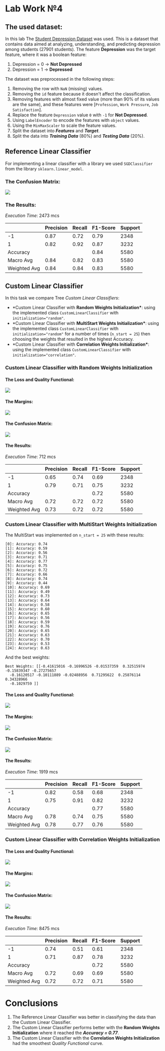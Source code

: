 # Lab Work №4

## The used dataset:

In this lab The [Student Depression Dataset](https://www.kaggle.com/datasets/hopesb/student-depression-dataset) was used. This is a dataset that contains data aimed at analyzing, understanding, and predicting depression among students (27901 students). The feature **Depression** was the target feature, where it was a boolean feature:

1. Depression = 0 -> **Not Depressed**
2. Depression = 1 -> **Depressed**

The dataset was preprocessed in the following steps:

1. Removing the row with `NaN` (missing) values.
2. Removing the `id` feature because it doesn't affect the classification.
3. Removing features with almost fixed value (more than 90% of its values are the same), and these features were [`Profession`, `Work Pressure`, `Job Satisfaction`].
4. Replace the feature `Depression` value `0` with `-1` for **Not Depressed**.
5. Using `LabelEncoder` to encode the features with `object` values.
6. Using the `MinMaxScaler` to scale the feature values.
7. Split the dataset into **_Features_** and **_Target_**.
8. Split the data into **_Training Data_** (80%) and **_Testing Data_** (20%).

## Reference Linear Classifier

For implementing a linear classifier with a library we used `SGDClassifier` from the library `sklearn.linear_model`.

### The Confusion Matrix:

<img src="assets\conf_mat_ref.png">

### The Results:

_Execution Time_: 2473 mcs

|              | Precision | Recall | F1-Score | Support |
| ------------ | --------- | ------ | -------- | ------- |
| -1           | 0.87      | 0.72   | 0.79     | 2348    |
| 1            | 0.82      | 0.92   | 0.87     | 3232    |
| Accuracy     |           |        | 0.84     | 5580    |
| Macro Avg    | 0.84      | 0.82   | 0.83     | 5580    |
| Weighted Avg | 0.84      | 0.84   | 0.83     | 5580    |

## Custom Linear Classifier

In this task we compare Tree _Custom Linear Classifiers_:

- \*Custom Linear Classifier with **Random Weights Initialization\***: using the implemented class `CustomLinearClassifier` with `initialization="random"`.
- \*Custom Linear Classifier with **MultiStart Weights Initialization\***: using the implemented class `CustomLinearClassifier` with `initialization="random"` for a number of times (`n_start = 25`) then choosing the weights that resulted in the highest Accuracy.
- \*Custom Linear Classifier with **Correlation Weights Initialization\***: using the implemented class `CustomLinearClassifier` with `initialization="correlation"`.

### Custom Linear Classifier with **Random Weights Initialization**

#### The Loss and Quality Functional:

<img src="assets\loss_Q_cus_rand.png">

#### The Margins:

<img src="assets\M_cus_rand.png">

#### The Confusion Matrix:

<img src="assets\conf_mat_cus_rand.png">

#### The Results:

_Execution Time_: 712 mcs

|              | Precision | Recall | F1-Score | Support |
| ------------ | --------- | ------ | -------- | ------- |
| -1           | 0.65      | 0.74   | 0.69     | 2348    |
| 1            | 0.79      | 0.71   | 0.75     | 3232    |
| Accuracy     |           |        | 0.72     | 5580    |
| Macro Avg    | 0.72      | 0.72   | 0.72     | 5580    |
| Weighted Avg | 0.73      | 0.72   | 0.72     | 5580    |

### Custom Linear Classifier with **MultiStart Weights Initialization**

The MultiStart was implemented on `n_start = 25` with these results:

```plaintext
[0]: Accuracy: 0.74
[1]: Accuracy: 0.59
[2]: Accuracy: 0.56
[3]: Accuracy: 0.71
[4]: Accuracy: 0.77
[5]: Accuracy: 0.75
[6]: Accuracy: 0.72
[7]: Accuracy: 0.66
[8]: Accuracy: 0.74
[9]: Accuracy: 0.44
[10]: Accuracy: 0.69
[11]: Accuracy: 0.49
[12]: Accuracy: 0.73
[13]: Accuracy: 0.64
[14]: Accuracy: 0.58
[15]: Accuracy: 0.60
[16]: Accuracy: 0.65
[17]: Accuracy: 0.56
[18]: Accuracy: 0.59
[19]: Accuracy: 0.76
[20]: Accuracy: 0.65
[21]: Accuracy: 0.63
[22]: Accuracy: 0.70
[23]: Accuracy: 0.53
[24]: Accuracy: 0.63
```

And the best weights:

```plaintext
Best Weights: [[-0.41615016 -0.16996526 -0.01537359  0.32515974 -0.15839347 -0.27275657
  -0.16120517 -0.10111889 -0.02488956  0.71295622  0.25876114  0.34328966
  -0.1029759 ]]
```

#### The Loss and Quality Functional:

<img src="assets\loss_Q_cus_multistart.png">

#### The Margins:

<img src="assets\M_cus_multistart.png">

#### The Confusion Matrix:

<img src="assets\conf_mat_cus_multistart.png">

#### The Results:

_Execution Time_: 1919 mcs

|              | Precision | Recall | F1-Score | Support |
| ------------ | --------- | ------ | -------- | ------- |
| -1           | 0.82      | 0.58   | 0.68     | 2348    |
| 1            | 0.75      | 0.91   | 0.82     | 3232    |
| Accuracy     |           |        | 0.77     | 5580    |
| Macro Avg    | 0.78      | 0.74   | 0.75     | 5580    |
| Weighted Avg | 0.78      | 0.77   | 0.76     | 5580    |

### Custom Linear Classifier with **Correlation Weights Initialization**

#### The Loss and Quality Functional:

<img src="assets\loss_Q_cus_corr.png">

#### The Margins:

<img src="assets\M_cus_corr.png">

#### The Confusion Matrix:

<img src="assets\conf_mat_cus_corr.png">

#### The Results:

_Execution Time_: 8475 mcs

|              | Precision | Recall | F1-Score | Support |
| ------------ | --------- | ------ | -------- | ------- |
| -1           | 0.74      | 0.51   | 0.61     | 2348    |
| 1            | 0.71      | 0.87   | 0.78     | 3232    |
| Accuracy     |           |        | 0.72     | 5580    |
| Macro Avg    | 0.72      | 0.69   | 0.69     | 5580    |
| Weighted Avg | 0.72      | 0.72   | 0.71     | 5580    |

# Conclusions

1. The Reference Linear Classifier was better in classifying the data than the Custom Linear Classifier.
2. The Custom Linear Classifier performs better with the **Random Weights Initialization** where it reached the **_Accuracy = 0.77_**.
3. The Custom Linear Classifier with the **Correlation Weights Initialization** had the smoothest _Quality Functional_ curve.
